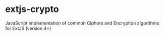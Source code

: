 extjs-crypto
============

JavaScript implementation of common Ciphors and Encryption algorithms for ExtJS (version 4+)
